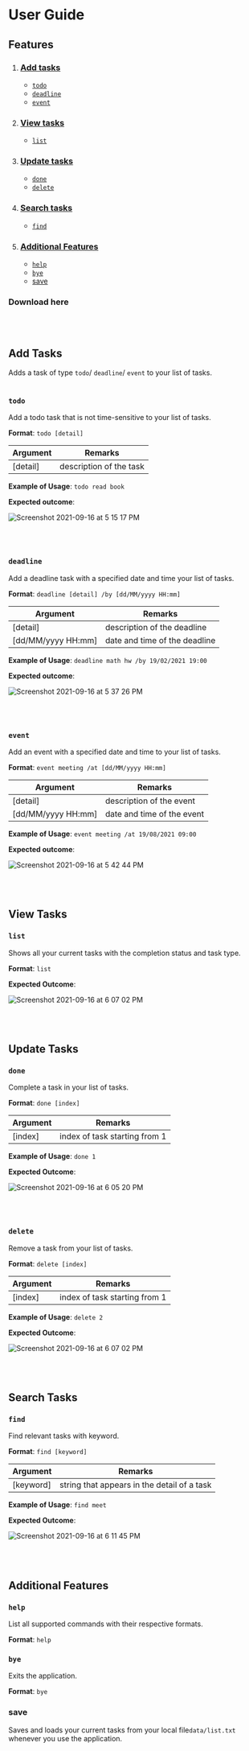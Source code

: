# User Guide
## Features
1. ### [Add tasks](#add-tasks)
   - [`todo`](#todo)
   - [`deadline`](#deadline)
   - [`event`](#event)
2. ### [View tasks](#view-tasks)
   - [`list`](#list)
3. ### [Update tasks](#update-tasks)
   - [`done`](#done)
   - [`delete`](#delete)
4. ### [Search tasks](#search-tasks)
   - [`find`](#find)
5. ### [Additional Features](#additional-features)
   - [`help`](#help)
   - [`bye`](#bye)
   - [save](#save)
### Download here

<br></br>
## Add Tasks

Adds a task of type `todo`/ `deadline`/ `event` to your list of tasks.
<br></br>
### `todo`

Add a todo task that is not time-sensitive to your list of tasks.


**Format**: `todo [detail]`

| Argument | Remarks |
| ------------ | ------------- |
| [detail] | description of the task |


**Example of Usage**: `todo read book`

**Expected outcome**: 

![Screenshot 2021-09-16 at 5 15 17 PM](https://user-images.githubusercontent.com/76540550/133602205-c19cc254-7348-4e2a-aa59-3aed2acf5104.png)


<br></br>
### `deadline`
Add a deadline task with a specified date and time your list of tasks.

**Format**: `deadline [detail] /by [dd/MM/yyyy HH:mm]`

| Argument | Remarks |
| ------------ | ------------- |
| [detail] | description of the deadline |
| [dd/MM/yyyy HH:mm] | date and time of the deadline |


**Example of Usage**: `deadline math hw /by 19/02/2021 19:00`

**Expected outcome**:

![Screenshot 2021-09-16 at 5 37 26 PM](https://user-images.githubusercontent.com/76540550/133602163-86e99996-2c38-4a73-9905-31fe3ffe1c8f.png)

<br></br>
### `event`
Add an event with a specified date and time to your list of tasks.

**Format**: `event meeting /at [dd/MM/yyyy HH:mm]`

| Argument | Remarks |
| ------------ | ------------- |
| [detail] | description of the event |
| [dd/MM/yyyy HH:mm] | date and time of the event |


**Example of Usage**: `event meeting /at 19/08/2021 09:00`

**Expected outcome**:

![Screenshot 2021-09-16 at 5 42 44 PM](https://user-images.githubusercontent.com/76540550/133602124-1bbc3501-806d-4240-9bd9-ee72f135d32f.png)

<br></br>
## View Tasks

### `list`
Shows all your current tasks with the completion status and task type.

**Format**: `list`

**Expected Outcome**:

![Screenshot 2021-09-16 at 6 07 02 PM](https://user-images.githubusercontent.com/76540550/133601901-5028d4ba-b37e-40f7-96c7-373c1fb6c542.png)

<br></br>
## Update Tasks

### `done`
Complete a task in your list of tasks.

**Format**: `done [index]`

| Argument | Remarks |
| ------------ | ------------- |
| [index] | index of task starting from 1 |


**Example of Usage**: `done 1`

**Expected Outcome**:

![Screenshot 2021-09-16 at 6 05 20 PM](https://user-images.githubusercontent.com/76540550/133601954-40b78698-65c8-43c3-ac9c-9032467316d8.png)


<br></br>
### `delete`
Remove a task from your list of tasks.

**Format**: `delete [index]`

| Argument | Remarks |
| ------------ | ------------- |
| [index] | index of task starting from 1 |


**Example of Usage**: `delete 2`

**Expected Outcome**:


![Screenshot 2021-09-16 at 6 07 02 PM](https://user-images.githubusercontent.com/76540550/133601901-5028d4ba-b37e-40f7-96c7-373c1fb6c542.png)

<br></br>
## Search Tasks
### `find`
Find relevant tasks with keyword.

**Format**: `find [keyword]`

| Argument | Remarks |
| ------------ | ------------- |
| [keyword] | string that appears in the detail of a task |


**Example of Usage**: `find meet`

**Expected Outcome**:


![Screenshot 2021-09-16 at 6 11 45 PM](https://user-images.githubusercontent.com/76540550/133601607-c24acd3d-c661-4bd7-8bbf-43a95f38f149.png)

<br></br>
## Additional Features
### `help`
List all  supported commands with their respective formats.

**Format**: `help`

### `bye`
Exits the application.

**Format**: `bye`

### save
Saves and loads your current tasks from your local file`data/list.txt` whenever you use the application.


